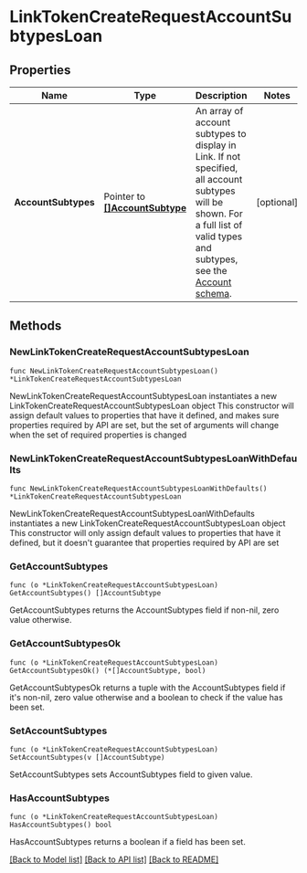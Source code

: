 # LinkTokenCreateRequestAccountSubtypesLoan

## Properties

Name | Type | Description | Notes
------------ | ------------- | ------------- | -------------
**AccountSubtypes** | Pointer to [**[]AccountSubtype**](AccountSubtype.md) | An array of account subtypes to display in Link. If not specified, all account subtypes will be shown. For a full list of valid types and subtypes, see the [Account schema](/docs/api/accounts#accounts-schema).  | [optional] 

## Methods

### NewLinkTokenCreateRequestAccountSubtypesLoan

`func NewLinkTokenCreateRequestAccountSubtypesLoan() *LinkTokenCreateRequestAccountSubtypesLoan`

NewLinkTokenCreateRequestAccountSubtypesLoan instantiates a new LinkTokenCreateRequestAccountSubtypesLoan object
This constructor will assign default values to properties that have it defined,
and makes sure properties required by API are set, but the set of arguments
will change when the set of required properties is changed

### NewLinkTokenCreateRequestAccountSubtypesLoanWithDefaults

`func NewLinkTokenCreateRequestAccountSubtypesLoanWithDefaults() *LinkTokenCreateRequestAccountSubtypesLoan`

NewLinkTokenCreateRequestAccountSubtypesLoanWithDefaults instantiates a new LinkTokenCreateRequestAccountSubtypesLoan object
This constructor will only assign default values to properties that have it defined,
but it doesn't guarantee that properties required by API are set

### GetAccountSubtypes

`func (o *LinkTokenCreateRequestAccountSubtypesLoan) GetAccountSubtypes() []AccountSubtype`

GetAccountSubtypes returns the AccountSubtypes field if non-nil, zero value otherwise.

### GetAccountSubtypesOk

`func (o *LinkTokenCreateRequestAccountSubtypesLoan) GetAccountSubtypesOk() (*[]AccountSubtype, bool)`

GetAccountSubtypesOk returns a tuple with the AccountSubtypes field if it's non-nil, zero value otherwise
and a boolean to check if the value has been set.

### SetAccountSubtypes

`func (o *LinkTokenCreateRequestAccountSubtypesLoan) SetAccountSubtypes(v []AccountSubtype)`

SetAccountSubtypes sets AccountSubtypes field to given value.

### HasAccountSubtypes

`func (o *LinkTokenCreateRequestAccountSubtypesLoan) HasAccountSubtypes() bool`

HasAccountSubtypes returns a boolean if a field has been set.


[[Back to Model list]](../README.md#documentation-for-models) [[Back to API list]](../README.md#documentation-for-api-endpoints) [[Back to README]](../README.md)


